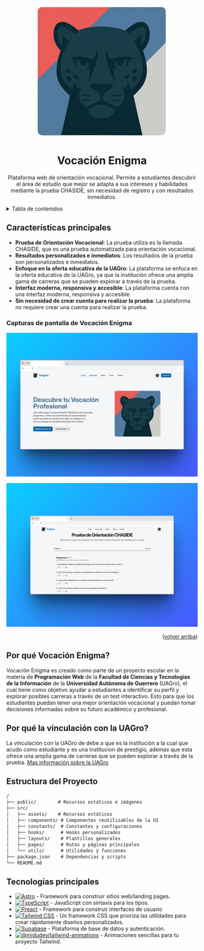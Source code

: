 <div align="center">

<img src="https://raw.githubusercontent.com/hrdelarosa/vocacion-enigma/master/public/enigma.webp" alt="Logo de Vocación Enigma" width="350"/>

# Vocación Enigma

Plataforma web de orientación vocacional. Permite a estudiantes descubrir el área de estudio que mejor se adapta a sus intereses y habilidades mediante la prueba CHASIDE, sin necesidad de registro y con resultados inmediatos.

</div>

<details>
<summary>Tabla de contenidos</summary>

- [Vocación Enigma](#vocación-enigma)
- [Características principales](#características-principales)
  - [Capturas de pantalla de Vocación Enigma](#capturas-de-pantalla-de-vocación-enigma)
- [Por qué Vocación Enigma?](#por-qué-vocación-enigma)
- [Por qué la vinculación con la UAGro?](#por-qué-la-vinculación-con-la-uagro)
- [Estructura del Proyecto](#estructura-del-proyecto)
- [Tecnologías principales](#tecnologías-principales)

</details>

## Características principales

- **Prueba de Orientación Vocacional**: La prueba utiliza es la llamada CHASIDE, que es una prueba automatizada para orientación vocacional.
- **Resultados personalizados e inmediatos**: Los resultados de la prueba son personalizados e inmediatos.
- **Enfoque en la oferta educativa de la UAGro**: La plataforma se enfoca en la oferta educativa de la UAGro, ya que la institución ofrece una amplia gama de carreras que se pueden explorar a través de la prueba.
- **Interfaz moderna, responsiva y accesible**: La plataforma cuenta con una interfaz moderna, responsiva y accesible.
- **Sin necesidad de crear cuenta para realizar la prueba**: La plataforma no requiere crear una cuenta para realizar la prueba.

### Capturas de pantalla de Vocación Enigma

![Captura de pantalla home](https://raw.githubusercontent.com/hrdelarosa/vocacion-enigma/master/public/screenshots/home.png)

![Captura de pantalla prueba](https://raw.githubusercontent.com/hrdelarosa/vocacion-enigma/master/public/screenshots/test.png)

<p align="right">(<a href="#readme-top">volver arriba</a>)</p>

## Por qué Vocación Enigma?

Vocación Enigma es creado como parte de un proyecto escolar en la materia de **Programación Web** de la **Facultad de Ciencias y Tecnologías de la Información** de la **Universidad Autónoma de Guerrero** (UAGro), el cual tiene como objetivo ayudar a estudiantes a identificar su perfil y explorar posibles carreras a través de un test interactivo. Esto para que los estudiantes puedan tener una mejor orientación vocacional y puedan tomar decisiones informadas sobre su futuro académico y profesional.

## Por qué la vinculación con la UAGro?

La vinculación con la UAGro de debe a que es la institución a la cual que acudo como estudiante y es una institucion de prestigio, ademas que esta ofrece una amplia gama de carreras que se pueden explorar a través de la prueba. [Mas información sobre la UAGro](https://uagro.mx/)

## Estructura del Proyecto

```
/
├── public/        # Recursos estáticos e imágenes
├── src/
│   ├── assets/    # Recursos estáticos
│   ├── components/ # Componentes reutilizables de la UI
│   ├── constants/  # Constantes y configuraciones
│   ├── hooks/      # Hooks personalizados
│   ├── layouts/    # Plantillas generales
│   ├── pages/      # Rutas y páginas principales
│   └── utils/      # Utilidades y funciones
├── package.json    # Dependencias y scripts
└── README.md
```

## Tecnologías principales

- [![Astro][Astro-badge]][Astro-url] - Framework para construir sitios web/landing pages.
- [![TypeScript][TypeScript-badge]][TypeScript-url] - JavaScript con sintaxis para los tipos.
- [![Preact][React-badge]][React-url] - Framework para construir interfaces de usuario
- [![Tailwind CSS][Tailwind-badge]][Tailwind-url] - Un framework CSS que prioriza las utilidades para crear rápidamente diseños personalizados.
- [![Supabase][Supabase-badge]][Supabase-url] - Plataforma de base de datos y autenticación.
- [![@midudev/tailwind-animations][animations-badge]][animations-url] - Animaciones sencillas para tu proyecto Tailwind.

[Astro-url]: https://astro.build/
[Astro-badge]: https://img.shields.io/badge/Astro-BC52EE?logo=astro&logoColor=fff
[TypeScript-url]: https://www.typescriptlang.org/
[TypeScript-badge]: https://shields.io/badge/TypeScript-3178C6?logo=TypeScript&logoColor=FFF
[React-url]: https://preactjs.com/
[React-badge]: https://img.shields.io/badge/-React-45b8d8?style=flat-square&logo=react&logoColor=white
[Tailwind-url]: https://tailwindcss.com/
[Tailwind-badge]: https://img.shields.io/badge/-Tailwind%20CSS-38B2AC?style=flat-square&logo=tailwind-css&logoColor=white
[Supabase-url]: https://supabase.com/
[Supabase-badge]: https://shields.io/badge/supabase-black?logo=supabase&style=for-the-badge%22
[animations-url]: https://tailwindcss-animations.vercel.app/
[animations-badge]: https://img.shields.io/badge/@midudev/tailwind-animations-ff69b4?style=for-the-badge&logo=node.js&logoColor=white&color=blue
